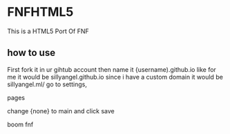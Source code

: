 # FNFHTML5
This is a HTML5 Port Of FNF

## how to use
First fork it in ur gihtub account then name it {username).github.io like for me it would be sillyangel.github.io since i have a custom domain it would be sillyangel.ml/
go to settings,

pages

change {none} to main and click save

boom fnf
